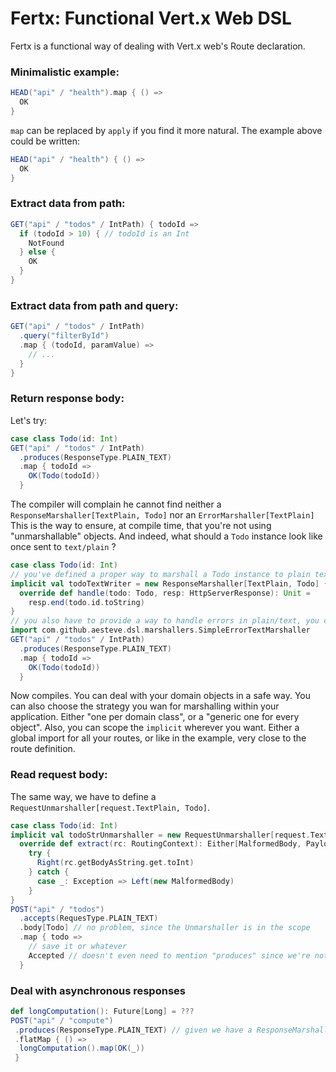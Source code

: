 # Fertx: Functional Vert.x Web DSL

Fertx is a functional way of dealing with Vert.x web's Route declaration.

### Minimalistic example:

```scala
HEAD("api" / "health").map { () =>
  OK
}
```
`map` can be replaced by `apply` if you find it more natural. The example above could be written:
```scala
HEAD("api" / "health") { () =>
  OK
}
```


### Extract data from path:

```scala 
GET("api" / "todos" / IntPath) { todoId =>
  if (todoId > 10) { // todoId is an Int
    NotFound
  } else {
    OK
  }
}
```

### Extract data from path and query:
```scala
GET("api" / "todos" / IntPath)
  .query("filterById")
  .map { (todoId, paramValue) =>
    // ...
  }
}
```

### Return response body:
Let's try:
```scala
case class Todo(id: Int)
GET("api" / "todos" / IntPath)
  .produces(ResponseType.PLAIN_TEXT)
  .map { todoId => 
    OK(Todo(todoId))   
  }
```
The compiler will complain he cannot find neither a `ResponseMarshaller[TextPlain, Todo]` nor an `ErrorMarshaller[TextPlain]`
This is the way to ensure, at compile time, that you're not using "unmarshallable" objects.
And indeed, what should a `Todo` instance look like once sent to `text/plain` ?

```scala
case class Todo(id: Int)
// you've defined a proper way to marshall a Todo instance to plain text
implicit val todoTextWriter = new ResponseMarshaller[TextPlain, Todo] {
  override def handle(todo: Todo, resp: HttpServerResponse): Unit =
    resp.end(todo.id.toString)
} 
// you also have to provide a way to handle errors in plain/text, you can use fertx built-in marshaller
import com.github.aesteve.dsl.marshallers.SimpleErrorTextMarshaller 
GET("api" / "todos" / IntPath)
  .produces(ResponseType.PLAIN_TEXT)
  .map { todoId => 
    OK(Todo(todoId))   
  }
```
Now compiles.
You can deal with your domain objects in a safe way.
You can also choose the strategy you wan for marshalling within your application. Either "one per domain class", or a "generic one for every object".
Also, you can scope the `implicit` wherever you want. Either a global import for all your routes, or like in the example, very close to the route definition.

### Read request body:

The same way, we have to define a `RequestUnmarshaller[request.TextPlain, Todo]`.
```scala
case class Todo(id: Int)
implicit val todoStrUnmarshaller = new RequestUnmarshaller[request.TextPlain, Todo] {
  override def extract(rc: RoutingContext): Either[MalformedBody, Payload] =
    try {
      Right(rc.getBodyAsString.get.toInt)
    } catch {
      case _: Exception => Left(new MalformedBody)
    }
}
POST("api" / "todos")
  .accepts(RequesType.PLAIN_TEXT)
  .body[Todo] // no problem, since the Unmarshaller is in the scope
  .map { todo => 
    // save it or whatever
    Accepted // doesn't even need to mention "produces" since we're not producing any content
  }

```

### Deal with asynchronous responses

```scala
def longComputation(): Future[Long] = ???
POST("api" / "compute")
 .produces(ResponseType.PLAIN_TEXT) // given we have a ResponseMarshaller[TextPlain, Long] in scope
 .flatMap { () =>
  longComputation().map(OK(_)) 
 }
```
